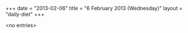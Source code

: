 +++
date = "2013-02-06"
title = "6 February 2013 (Wednesday)"
layout = "daily-diet"
+++

<p>&lt;no entries&gt;</p>
